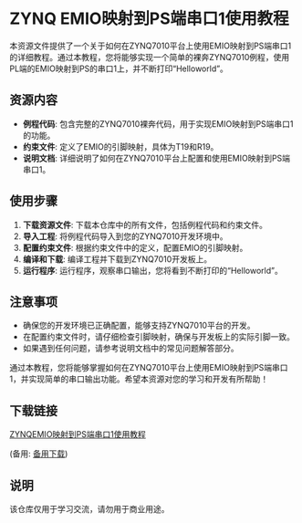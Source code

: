 # ZYNQ EMIO映射到PS端串口1使用教程

本资源文件提供了一个关于如何在ZYNQ7010平台上使用EMIO映射到PS端串口1的详细教程。通过本教程，您将能够实现一个简单的裸奔ZYNQ7010例程，使用PL端的EMIO映射到PS的串口1上，并不断打印“Helloworld”。

## 资源内容

- **例程代码**: 包含完整的ZYNQ7010裸奔代码，用于实现EMIO映射到PS端串口1的功能。
- **约束文件**: 定义了EMIO的引脚映射，具体为T19和R19。
- **说明文档**: 详细说明了如何在ZYNQ7010平台上配置和使用EMIO映射到PS端串口1。

## 使用步骤

1. **下载资源文件**: 下载本仓库中的所有文件，包括例程代码和约束文件。
2. **导入工程**: 将例程代码导入到您的ZYNQ7010开发环境中。
3. **配置约束文件**: 根据约束文件中的定义，配置EMIO的引脚映射。
4. **编译和下载**: 编译工程并下载到ZYNQ7010开发板上。
5. **运行程序**: 运行程序，观察串口输出，您将看到不断打印的“Helloworld”。

## 注意事项

- 确保您的开发环境已正确配置，能够支持ZYNQ7010平台的开发。
- 在配置约束文件时，请仔细检查引脚映射，确保与开发板上的实际引脚一致。
- 如果遇到任何问题，请参考说明文档中的常见问题解答部分。

通过本教程，您将能够掌握如何在ZYNQ7010平台上使用EMIO映射到PS端串口1，并实现简单的串口输出功能。希望本资源对您的学习和开发有所帮助！

## 下载链接
[ZYNQEMIO映射到PS端串口1使用教程](https://pan.quark.cn/s/2ad66d47af4f) 

(备用: [备用下载](https://pan.baidu.com/s/14qPcpTq3e5QZ0p7TvXvebQ?pwd=1234))

## 说明

该仓库仅用于学习交流，请勿用于商业用途。
